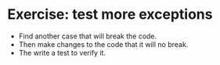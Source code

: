 # Exercise: test more exceptions

* Find another case that will break the code.
* Then make changes to the code that it will no break.
* The write a test to verify it.


